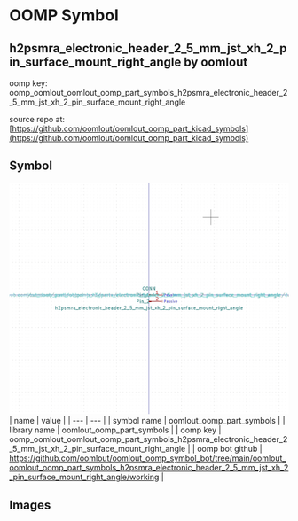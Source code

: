 # OOMP Symbol  
## h2psmra_electronic_header_2_5_mm_jst_xh_2_pin_surface_mount_right_angle  by oomlout  
  
oomp key: oomp_oomlout_oomlout_oomp_part_symbols_h2psmra_electronic_header_2_5_mm_jst_xh_2_pin_surface_mount_right_angle  
  
source repo at: [https://github.com/oomlout/oomlout_oomp_part_kicad_symbols](https://github.com/oomlout/oomlout_oomp_part_kicad_symbols)  
## Symbol  
  
[![working.png](working_600.png)](working.png)  
| name | value | 
| --- | --- | 
| symbol name | oomlout_oomp_part_symbols | 
| library name | oomlout_oomp_part_symbols | 
| oomp key | oomp_oomlout_oomlout_oomp_part_symbols_h2psmra_electronic_header_2_5_mm_jst_xh_2_pin_surface_mount_right_angle | 
| oomp bot github | https://github.com/oomlout/oomlout_oomp_symbol_bot/tree/main/oomlout_oomlout_oomp_part_symbols_h2psmra_electronic_header_2_5_mm_jst_xh_2_pin_surface_mount_right_angle/working | 
## Images  

